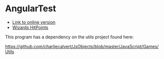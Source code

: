 AngularTest
===========

- [Link to online version](https://github.com/charliecalvert/JsObjects/blob/master/JavaScript/Games/CharacterCreate01/README.md)
- [Wizards HitPoints](http://www.wizards.com/default.asp?x=dnd/glossary&term=Glossary_dnd_hitpoints&alpha=)

This program has a dependency on the utils project found here:

https://github.com/charliecalvert/JsObjects/blob/master/JavaScript/Games/Utils